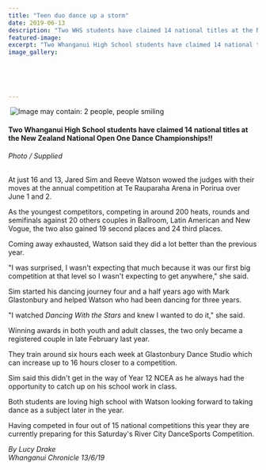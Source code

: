 ```yaml
---
title: "Teen duo dance up a storm"
date: 2019-06-13
description: "Two WHS students have claimed 14 national titles at the New Zealand National Open One Dance Championships..."
featured-image: 
excerpt: "Two Whanganui High School students have claimed 14 national titles at the New Zealand National Open One Dance Championships."
image_gallery:
	
	
	
	
	
---
```


<p>&nbsp;<img src="https://scontent-syd2-1.xx.fbcdn.net/v/t1.0-9/64448651_2256358621079970_1616830087708016640_n.jpg?_nc_cat=106&amp;_nc_eui2=AeHLVe1Gh-nYV_UaW7PYVB6aUwRayqEsEaSUFSWvbGCsWXJTWtJ-rBkClPGr4Nq1WCHQmc-raKS3Ts9ak6m-WtAmds6vjJ8m70z7OuwjLWhH8Q&amp;_nc_ht=scontent-syd2-1.xx&amp;oh=28d9ff187324544dbb1b72aa3a03860e&amp;oe=5D82C1AF" alt="Image may contain: 2 people, people smiling" /></p>
<h4><strong>Two Whanganui High School students have claimed 14 national titles at the New Zealand National Open One Dance Championships!!<br /></strong><em></em></h4>
<p><em>Photo / Supplied</em></p>
<p><br />At just 16 and 13, Jared Sim and Reeve Watson wowed the judges with their moves at the annual competition at Te Rauparaha Arena in Porirua over June 1 and 2.</p>
<p>As the youngest competitors, competing in around 200 heats, rounds and semifinals against 20 others couples in Ballroom, Latin American and New Vogue, the two also gained 19 second places and 24 third places.</p>
<p>Coming away exhausted, Watson said they did a lot better than the previous year.</p>
<p>"I was surprised, I wasn't expecting that much because it was our first big competition at that level so I wasn't expecting to get anywhere," she said.</p>
<p>Sim started his dancing journey four and a half years ago with Mark Glastonbury and helped Watson who had been dancing for three years.</p>
<p>"I watched&nbsp;<em>Dancing With the Stars</em>&nbsp;and knew I wanted to do it," she said.</p>
<p>Winning awards in both youth and adult classes, the two only became a registered couple in late February last year.</p>
<p>They train around six hours each week at Glastonbury Dance Studio which can increase up to 16 hours closer to a competition.</p>
<p>Sim said this didn't get in the way of Year 12 NCEA as he always had the opportunity to catch up on his school work in class.</p>
<p>Both students are loving high school with Watson looking forward to taking dance as a subject later in the year.</p>
<p>Having competed in four out of 15 national competitions this year they are currently preparing for this Saturday's River City DanceSports Competition.</p>
<p><em>By Lucy Drake</em><br /><em>Whanganui Chronicle 13/6/19</em></p>


